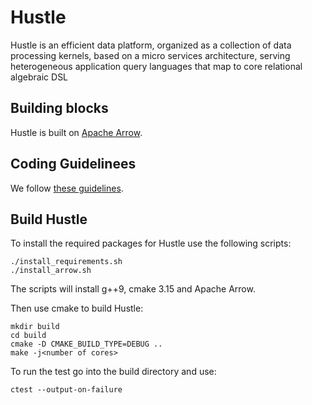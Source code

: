 # Hustle
Hustle is an efficient data platform, organized as a collection of data processing kernels, based on a micro services architecture, serving heterogeneous application query languages that map to core relational algebraic DSL

## Building blocks
Hustle is built on [Apache Arrow](https://github.com/apache/arrow). 

## Coding Guidelinees
We follow [these guidelines](https://arrow.apache.org/docs/developers/cpp/development.html).


## Build Hustle

To install the required packages for Hustle use the following scripts:

```
./install_requirements.sh
./install_arrow.sh
```
The scripts will install g++9, cmake 3.15 and Apache Arrow.

Then use cmake to build Hustle:
```
mkdir build
cd build
cmake -D CMAKE_BUILD_TYPE=DEBUG .. 
make -j<number of cores>
```

To run the test go into the build directory and use:
```
ctest --output-on-failure
```

